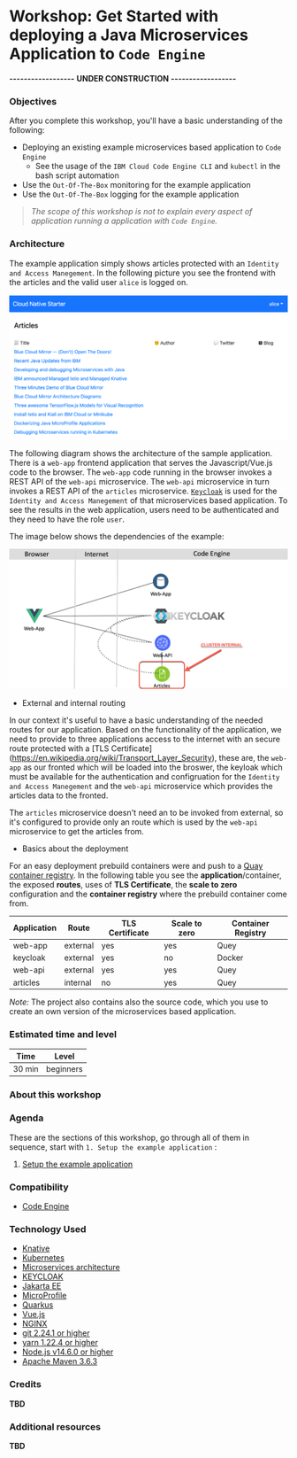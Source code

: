# Workshop: Get Started with deploying a Java Microservices Application to `Code Engine`

**------------------**
**UNDER CONSTRUCTION**
**------------------**

### Objectives

After you complete this workshop, you'll have a basic understanding of the following:

* Deploying an existing example microservices based application to `Code Engine`
    * See the usage of the `IBM Cloud Code Engine CLI` and `kubectl` in the bash script automation
* Use the `Out-Of-The-Box` monitoring for the example application
* Use the `Out-Of-The-Box` logging for the example application

> _The scope of this workshop is not to explain every aspect of application running a application with `Code Engine`._

### Architecture

The example application simply shows articles protected with an `Identity and Access Manegement`.
In the following picture you see the frontend with the articles and the valid user `alice` is logged on.

![](images/cns-ce-example-application-00.png)

The following diagram shows the architecture of the sample application. There is a `web-app` frontend application that serves the Javascript/Vue.js code to the browser. The `web-app` code running in the browser invokes a REST API of the `web-api` microservice. The `web-api` microservice in turn invokes a REST API of the `articles` microservice. [`Keycloak`](https://www.keycloak.org/) is used for the `Identity and Access Manegement` of that microservices based application. To see the results in the web application, users need to be authenticated and they need to have the role `user`.

The image below shows the dependencies of the example:

![](images/cns-ce-architecture.png)

* External and internal routing

In our context it's useful to have a basic understanding of the needed routes for our application. Based on the functionality of the application, we need to provide to three applications access to the internet with an secure route protected with a [TLS Certificate] (https://en.wikipedia.org/wiki/Transport_Layer_Security), these are, the `web-app` as our fronted which will be loaded into the broswer, the keyloak which must be available for the authentication and configruation for the `Identity and Access Manegement` and the `web-api` microservice which provides the articles data to the fronted.

The `articles` microservice doesn't need an to be invoked from external, so it's configured to provide only an route which is used by the  `web-api` microservice to get the articles from.

* Basics about the deployment

For an easy deployment prebuild containers were and push to a [Quay container registry](https://quay.io/user/tsuedbroecker).
In the following table you see the **application**/container, the exposed **routes**, uses of **TLS Certificate**, the **scale to zero** configuration and the **container registry** where the prebuild container come from.

| **Application** | **Route** | **TLS Certificate** | **Scale to zero** | **Container Registry** | 
| --- | --- | --- | --- |  --- |
| web-app | external | yes |yes | Quey |
| keycloak | external | yes | no | Docker |
| web-api  | external | yes | yes | Quey |
| articles | internal | no | yes | Quey |

_Note:_ The project also contains also the source code, which you use to create an own version of the microservices based application.

### Estimated time and level

|  Time | Level  |
| - | - |
| 30 min | beginners |

### About this workshop

<!-- The introductory page of the workshop is broken down into the following sections:

* [Agenda](#agenda)
* [Compatibility](#compatibility)
* [Technology Used](#technology-used)
* [Credits](#credits)
* [What`s next?](#whats-next?) -->

### Agenda

These are the sections of this workshop, go through all of them in sequence, start with `1. Setup the example application` :

 1. [Setup the example application](./setup-example.md)

### Compatibility

* [Code Engine](https://cloud.ibm.com/docs/codeengine?topic=codeengine-about)
    
### Technology Used

* [Knative](https://knative.dev/)
* [Kubernetes](https://knative.dev/)
* [Microservices architecture](https://en.wikipedia.org/wiki/Microservices)
* [KEYCLOAK](https://www.keycloak.org)
* [Jakarta EE](https://jakarta.ee/)
* [MicroProfile](https://microprofile.io/)
* [Quarkus](https://quarkus.io/ingress)
* [Vue.js](https://vuejs.org/)
* [NGINX](https://www.nginx.com/)
* [git 2.24.1 or higher](https://git-scm.com/book/en/v2/Getting-Started-Installing-Git)
* [yarn 1.22.4 or higher](https://yarnpkg.com)
* [Node.js v14.6.0 or higher](https://nodejs.org/en/)
* [Apache Maven 3.6.3](https://maven.apache.org/ref/3.6.3/maven-embedder/cli.html)


### Credits

**TBD**

### Additional resources

**TBD**


